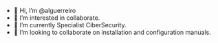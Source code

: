 - 👋 Hi, I’m @alguerreiro
- 👀 I’m interested in collaborate.
- 🌱 I’m currently Specialist CiberSecurity.
- 💞️ I’m looking to collaborate on installation and configuration manuals.

<!---
alguerreiro/alguerreiro is a ✨ special ✨ repository because its `README.md` (this file) appears on your GitHub profile.
You can click the Preview link to take a look at your changes.
--->
